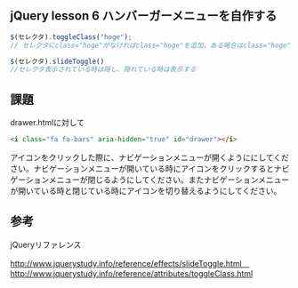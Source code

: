 ## jQuery lesson 6 ハンバーガーメニューを自作する

```js
$(セレクタ).toggleClass("hoge");
// セレクタにclass="hoge"がなければclass="hoge"を追加、ある場合はclass="hoge"を削除する

$(セレクタ).slideToggle()
//セレクタ表示されている時は隠し、隠れている時は表示する
```

## 課題
drawer.htmlに対して
```html
<i class="fa fa-bars" aria-hidden="true" id="drawer"></i>
```
アイコンをクリックした際に、ナビゲーションメニューが開くようににしてください。ナビゲーションメニューが開いている時にアイコンをクリックするとナビゲーションメニューが閉じるようにしてください。またナビゲーションメニューが開いている時と閉じている時にアイコンを切り替えるようにしてください。

## 参考
jQueryリファレンス

http://www.jquerystudy.info/reference/effects/slideToggle.html　
http://www.jquerystudy.info/reference/attributes/toggleClass.html
